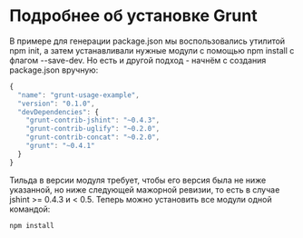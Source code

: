 Подробнее об установке Grunt
============================

В примере для генерации package.json мы воспользовались утилитой npm init, а затем устанавливали нужные модули с помощью npm install c флагом --save-dev. Но есть и другой подход - начнём с создания package.json вручную:

```javascript
{
  "name": "grunt-usage-example",
  "version": "0.1.0",
  "devDependencies": {
    "grunt-contrib-jshint": "~0.4.3",
    "grunt-contrib-uglify": "~0.2.0",
    "grunt-contrib-concat": "~0.2.0",
    "grunt": "~0.4.1"
  }
}
```
Тильда в версии модуля требует, чтобы его версия была не ниже указанной, но ниже следующей мажорной ревизии, то есть в случае jshint >= 0.4.3 и < 0.5. Теперь можно установить все модули одной командой:

```
npm install
```
